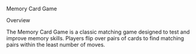 Memory Card Game

Overview

The Memory Card Game is a classic matching game designed to test and improve memory skills. Players flip over pairs of cards to find matching pairs within the least number of moves.

